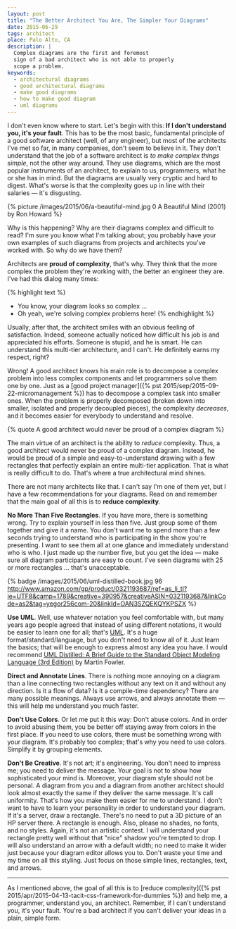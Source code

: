 ```yaml
---
layout: post
title: "The Better Architect You Are, The Simpler Your Diagrams"
date: 2015-06-29
tags: architect
place: Palo Alto, CA
description: |
  Complex diagrams are the first and foremost
  sign of a bad architect who is not able to properly
  scope a problem.
keywords:
  - architectural diagrams
  - good architectural diagrams
  - make good diagrams
  - how to make good diagram
  - uml diagrams
---
```


I don't even know where to start. Let's begin with this:
**If I don't understand you, it's your fault**. This has to be
the most basic, fundamental principle of a good software architect (well,
of any engineer), but most of the architects I've met so far, in many
companies, don't seem to believe in it. They don't understand that
the job of a software architect is _to make complex things simple_,
not the other way around. They use diagrams, which are the most
popular instruments of an architect, to explain to us, programmers,
what he or she has in mind. But the diagrams are usually very cryptic
and hard to digest. What's worse is that the complexity goes up
in line with their salaries &mdash;
it's disgusting.

<!--more-->

{% picture /images/2015/06/a-beautiful-mind.jpg 0 A Beautiful Mind (2001) by Ron Howard %}

Why is this happening? Why are their diagrams complex and difficult to read?
I'm sure you know what I'm talking about; you probably have your own examples
of such diagrams from projects and architects you've worked with. So why do we have them?

Architects are **proud of complexity**, that's why. They think that
the more complex the problem they're working with, the better an engineer
they are. I've had this dialog many times:

{% highlight text %}
- You know, your diagram looks so complex ...
- Oh yeah, we're solving complex problems here!
{% endhighlight %}

Usually, after that, the architect smiles with an obvious feeling of satisfaction.
Indeed, someone actually noticed how difficult his job is and appreciated
his efforts. Someone is stupid, and he is smart. He can understand this
multi-tier architecture, and I can't. He definitely earns my respect, right?

Wrong! A good architect knows his main role is to decompose a complex problem
into less complex components and let programmers solve them one by one. Just as
a [good project manager]({% pst 2015/sep/2015-09-22-micromanagement %}) has to decompose a complex task into smaller ones.
When the problem is properly decomposed (broken down into smaller, isolated
and properly decoupled pieces), the complexity _decreases_, and it becomes
easier for everybody to understand and resolve.

{% quote A good architect would never be proud of a complex diagram %}

The main virtue of an architect is the ability to _reduce_ complexity. Thus,
a good architect would never be proud of a complex diagram. Instead, he would
be proud of a simple and easy-to-understand drawing with a few rectangles that
perfectly explain an entire multi-tier application. That is what
is really difficult to do. That's where a true architectural mind shines.

There are not many architects like that. I can't say I'm one of them yet,
but I have a few recommendations for your diagrams. Read on and remember
that the main goal of all this is to **reduce complexity**.

**No More Than Five Rectangles**.
If you have more, there is something wrong. Try to explain yourself
in less than five. Just group some of them together and give it a name.
You don't want me to spend more than a few seconds trying to understand who
is participating in the show you're presenting. I want to see them
all at one glance and immediately understand who is who. I just made up
the number five, but you get the idea &mdash; make sure all diagram participants
are easy to count. I've seen diagrams with 25 or more rectangles ... that's unacceptable.

{% badge /images/2015/06/uml-distilled-book.jpg 96 http://www.amazon.com/gp/product/0321193687/ref=as_li_tl?ie=UTF8&camp=1789&creative=390957&creativeASIN=0321193687&linkCode=as2&tag=yegor256com-20&linkId=OAN3SZQEKQYKPSZX %}

**Use UML**.
Well, use whatever notation you feel comfortable with, but many years ago
people agreed that instead of using different notations, it would be easier
to learn one for all; that's [UML](http://www.uml.org/).
It's a huge format/standard/language,
but you don't need to know all of it. Just learn the basics; that will be
enough to express almost any idea you have. I would recommend
[UML Distilled: A Brief Guide to the Standard Object Modeling Language (3rd Edition)](http://www.amazon.com/gp/product/0321193687/ref=as_li_tl?ie=UTF8&camp=1789&creative=390957&creativeASIN=0321193687&linkCode=as2&tag=yegor256com-20&linkId=OAN3SZQEKQYKPSZX)
by Martin Fowler.

**Direct and Annotate Lines**.
There is nothing more annoying on a diagram than a line connecting two
rectangles without any text on it and without any direction. Is it a flow
of data? Is it a compile-time dependency? There are many possible meanings.
Always use arrows, and always annotate them &mdash; this will help me
understand you much faster.

**Don't Use Colors**.
Or let me put it this way: Don't abuse colors. And in order to avoid abusing
them, you be better off staying away from colors in the first place. If you need
to use colors, there must be something wrong with your diagram. It's probably
too complex; that's why you need to use colors. Simplify it by grouping elements.

**Don't Be Creative**.
It's not art; it's engineering. You don't need to impress me; you need
to deliver the message. Your goal is not to show how sophisticated your mind is.
Moreover, your diagram style should not be personal. A diagram from you and
a diagram from another architect should look almost exactly the same if they
deliver the same message. It's call uniformity. That's how you make them
easier for me to understand. I don't want to have to learn your personality
in order to understand your diagram. If it's a server, draw a
rectangle. There's no need to put a 3D picture of an HP server there.
A rectangle is enough. Also, please no shades, no fonts, and no styles.
Again, it's not an artistic contest. I will understand your rectangle
pretty well without that "nice" shadow you're tempted to drop. I will also
understand an arrow with a default width; no need to make it wider just
because your diagram editor allows you to. Don't waste your time and my
time on all this styling. Just focus on those simple lines, rectangles, text,
and arrows.

<hr/>

As I mentioned above, the goal of all this is to
[reduce complexity]({% pst 2015/apr/2015-04-13-tacit-css-framework-for-dummies %})
and help me, a programmer, understand you, an architect. Remember,
if I can't understand you, it's your fault. You're a bad architect
if you can't deliver your ideas in a plain, simple form.
